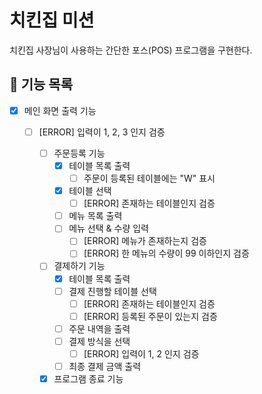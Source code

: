 # 치킨집 미션

치킨집 사장님이 사용하는 간단한 포스(POS) 프로그램을 구현한다.

## 🚀 기능 목록

- [x] 메인 화면 출력 기능
    - [ ] [ERROR] 입력이 1, 2, 3 인지 검증

        - [ ] 주문등록 기능
            - [x] 테이블 목록 출력
                - [ ] 주문이 등록된 테이블에는 "W" 표시
            - [x] 테이블 선택
                - [ ] [ERROR] 존재하는 테이블인지 검증
            - [ ] 메뉴 목록 출력
            - [ ] 메뉴 선택 & 수량 입력
                - [ ] [ERROR] 메뉴가 존재하는지 검증
                - [ ] [ERROR] 한 메뉴의 수량이 99 이하인지 검증

        - [ ] 결제하기 기능
            - [x] 테이블 목록 출력
            - [ ] 결제 진행할 테이블 선택
                - [ ] [ERROR] 존재하는 테이블인지 검증
                - [ ] [ERROR] 등록된 주문이 있는지 검증
            - [ ] 주문 내역을 출력
            - [ ] 결제 방식을 선택
                - [ ] [ERROR] 입력이 1, 2 인지 검증
            - [ ] 최종 결제 금액 출력

        - [x] 프로그램 종료 기능
